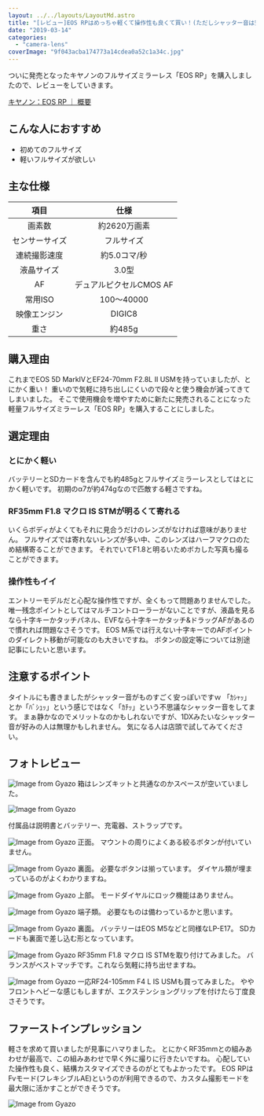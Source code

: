 ```yaml
---
layout: ../../layouts/LayoutMd.astro
title: "[レビュー]EOS RPはめっちゃ軽くて操作性も良くて買い！(ただしシャッター音は安っぽい)"
date: "2019-03-14"
categories: 
  - "camera-lens"
coverImage: "9f043acba174773a14cdea0a52c1a34c.jpg"
---
```


ついに発売となったキヤノンのフルサイズミラーレス「EOS RP」を購入しましたので、レビューをしていきます。

[キヤノン：EOS RP ｜ 概要](https://cweb.canon.jp/eos/lineup/rp/)

## こんな人におすすめ

- 初めてのフルサイズ
- 軽いフルサイズが欲しい

## 主な仕様

| 項目 | 仕様 |
| :-: | :-: |
| 画素数 | 約2620万画素 |
| センサーサイズ | フルサイズ |
| 連続撮影速度 | 約5.0コマ/秒 |
| 液晶サイズ | 3.0型 |
| AF | デュアルピクセルCMOS AF |
| 常用ISO | 100～40000 |
| 映像エンジン | DIGIC8 |
| 重さ | 約485g |

## 購入理由

これまでEOS 5D MarkⅣとEF24-70mm F2.8L II USMを持っていましたが、とにかく重い！ 重いので気軽に持ち出しにくいので段々と使う機会が減ってきてしまいました。 そこで使用機会を増やすために新たに発売されることになった軽量フルサイズミラーレス「EOS RP」を購入することにしました。

## 選定理由

### とにかく軽い

バッテリーとSDカードを含んでも約485gとフルサイズミラーレスとしてはとにかく軽いです。 初期のα7が約474gなので匹敵する軽さですね。

### RF35mm F1.8 マクロ IS STMが明るくて寄れる

いくらボディがよくてもそれに見合うだけのレンズがなければ意味がありません。 フルサイズでは寄れないレンズが多い中、このレンズはハーフマクロのため結構寄ることができます。 それでいてF1.8と明るいためボカした写真も撮ることができます。

### 操作性もイイ

エントリーモデルだと心配な操作性ですが、全くもって問題ありませんでした。 唯一残念ポイントとしてはマルチコントローラーがないことですが、液晶を見るなら十字キーかタッチパネル、EVFなら十字キーかタッチ&ドラッグAFがあるので慣れれば問題なさそうです。 EOS M系では行えない十字キーでのAFポイントのダイレクト移動が可能なのも大きいですね。 ボタンの設定等については別途記事にしたいと思います。

## 注意するポイント

タイトルにも書きましたがシャッター音がものすごく安っぽいですｗ 「ｶｼｬｯ」とか「ﾊﾞｼｭｯ」という感じではなく「ｶﾁｯ」という不思議なシャッター音をしてます。 まぁ静かなのでメリットなのかもしれないですが、1DXみたいなシャッター音が好みの人は無理かもしれません。 気になる人は店頭で試してみてください。

## フォトレビュー

![Image from Gyazo](/archive/images/66c0b024e35558d567194e3b5798aee9.jpg)
箱はレンズキットと共通なのかスペースが空いていました。

![Image from Gyazo](/archive/images/c9148fe822d52da4e5434fa647660f51.jpg)

付属品は説明書とバッテリー、充電器、ストラップです。

![Image from Gyazo](/archive/images/c4d82c73ab1b6020710c28141f091c2d.jpg)
正面。 マウントの周りによくある絞るボタンが付いていません。

![Image from Gyazo](/archive/images/73806edc4c1cf9029ae57865b5c28a25.jpg)
裏面。 必要なボタンは揃っています。 ダイヤル類が埋まっているのがよくわかりますね。

![Image from Gyazo](/archive/images/e267fc3ed8e770aecd902d96676a2642.jpg)
上部。 モードダイヤルにロック機能はありません。

![Image from Gyazo](/archive/images/5c11e9049c82f048d6b1263a7b9df915.jpg)
端子類。 必要なものは備わっているかと思います。

![Image from Gyazo](/archive/images/9230f9387950ad948fd299b0a186e87c.jpg)
裏面。 バッテリーはEOS M5などと同様なLP-E17。 SDカードも裏面で差し込む形となっています。

![Image from Gyazo](/archive/images/9f043acba174773a14cdea0a52c1a34c.jpg)
RF35mm F1.8 マクロ IS STMを取り付けてみました。 バランスがベストマッチです。これなら気軽に持ち出せますね。

![Image from Gyazo](/archive/images/f04d17aa6ef5fd8f0f4e32a8fa5144ac.jpg)
一応RF24-105mm F4 L IS USMも買ってみました。 ややフロントヘビーな感じもしますが、エクステンショングリップを付けたら丁度良さそうです。

## ファーストインプレッション

軽さを求めて買いましたが見事にハマりました。 とにかくRF35mmとの組みあわせが最高で、この組みあわせで早く外に撮りに行きたいですね。 心配していた操作性も良く、結構カスタマイズできるのがとてもよかったです。 EOS RPはFvモード(フレキシブルAE)というのが利用できるので、カスタム撮影モードを最大限に活かすことができそうです。

![Image from Gyazo](/archive/images/876d301bc15b84b337a5114be89ce9ba.png)

<div data-vc_mylinkbox_id="889318574"></div>

